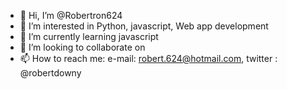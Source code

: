 - 👋 Hi, I’m @Robertron624
- 👀 I’m interested in Python, javascript, Web app development
- 🌱 I’m currently learning javascript
- 💞️ I’m looking to collaborate on 
- 📫 How to reach me: e-mail: robert.624@hotmail.com, twitter : @robertdowny

<!---
Robertron624/Robertron624 is a ✨ special ✨ repository because its `README.md` (this file) appears on your GitHub profile.
You can click the Preview link to take a look at your changes.
--->
